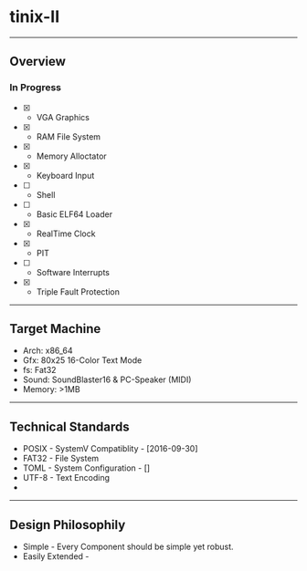 # tinix-II
----
## Overview
### In Progress
- [x] - VGA Graphics
- [x] - RAM File System
- [x] - Memory Alloctator
- [x] - Keyboard Input
- [ ] - Shell
- [ ] - Basic ELF64 Loader
- [x] - RealTime Clock
- [x] - PIT
- [ ] - Software Interrupts
- [x] - Triple Fault Protection 
----
## Target Machine
- Arch: x86_64
- Gfx: 80x25 16-Color Text Mode
- fs: Fat32
- Sound: SoundBlaster16 & PC-Speaker (MIDI)
- Memory: >1MB
----
## Technical Standards
- POSIX - SystemV Compatiblity - [2016-09-30]
- FAT32 - File System
- TOML  - System Configuration - []
- UTF-8 - Text Encoding
- 
----
## Design Philosophily
- Simple - Every Component should be simple yet robust.
- Easily Extended - 
